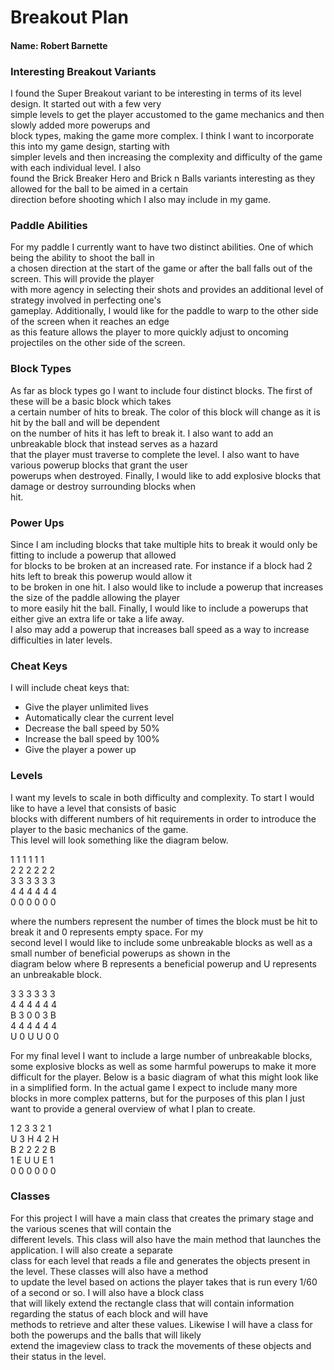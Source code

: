 # Breakout Plan
#### Name: Robert Barnette

### Interesting Breakout Variants
I found the Super Breakout variant to be interesting in terms of its level design. It started out with a few very  
simple levels to get the player accustomed to the game mechanics and then slowly added more powerups and  
block types, making the game more complex. I think I want to incorporate this into my game design,  starting with  
simpler levels and then increasing the complexity and difficulty of the game with each individual level. I also  
found the Brick Breaker Hero and Brick n Balls variants interesting as they allowed for the ball to be aimed in a certain   
direction before shooting which I also may include in my game. 

### Paddle Abilities
For my paddle I currently want to have two distinct abilities. One of which being the ability to shoot the ball in  
a chosen direction at the start of the game or after the ball falls out of the screen. This will provide the player  
with more agency in selecting their shots and provides an additional level of strategy involved in perfecting one's  
gameplay. Additionally, I would like for the paddle to warp to the other side of the screen when it reaches an edge  
as this feature allows the player to more quickly adjust to oncoming projectiles on the other side of the screen.

### Block Types 
As far as block types go I want to include four distinct blocks. The first of these will be a basic block which takes  
a certain number of hits to break. The color of this block will change as it is hit by the ball and will be dependent  
on the number of hits it has left to break it. I also want to add an unbreakable block that instead serves as a hazard  
that the player must traverse to complete the level. I also want to have various powerup blocks that grant the user   
powerups when destroyed. Finally, I would like to add explosive blocks that damage or destroy surrounding blocks when   
hit.  

### Power Ups
Since I am including blocks that take multiple hits to break it would only be fitting to include a powerup that allowed  
for blocks to be broken at an increased rate. For instance if a block had 2 hits left to break this powerup would allow it  
to be broken in one hit. I also would like to include a powerup that increases the size of the paddle allowing the player   
to more easily hit the ball. Finally, I would like to include a powerups that either give an extra life or take a life away.   
I also may add a powerup that increases ball speed as a way to increase difficulties in later levels.


### Cheat Keys
I will include cheat keys that:
* Give the player unlimited lives
* Automatically clear the current level
* Decrease the ball speed by 50%
* Increase the ball speed by 100%
* Give the player a power up


### Levels
I want my levels to scale in both difficulty and complexity. To start I would like to have a level that consists of basic   
blocks with different numbers of hit requirements in order to introduce the player to the basic mechanics of the game.   
This level will look something like the diagram below.  
  
1 1 1 1 1 1   
2 2 2 2 2 2   
3 3 3 3 3 3   
4 4 4 4 4 4  
0 0 0 0 0 0 

where the numbers represent the number of times the block must be hit to break it and 0 represents empty space. For my   
second level I would like to include some unbreakable blocks as well as a small number of beneficial powerups as shown in the   
diagram below where B represents a beneficial powerup and U represents an unbreakable block. 

3 3 3 3 3 3  
4 4 4 4 4 4  
B 3 0 0 3 B  
4 4 4 4 4 4  
U 0 U U 0 0  

For my final level I want to include a large number of unbreakable blocks, some explosive blocks as well as some harmful powerups to make 
it more difficult  for the player. Below is a basic diagram of what this might look like in a simplified form. In the actual game I expect to include 
many more  blocks in more complex patterns, but for the purposes of this plan I just want to provide a general overview of what I plan to create. 

1 2 3 3 2 1   
U 3 H 4 2 H  
B 2 2 2 2 B  
1 E U U E 1  
0 0 0 0 0 0   




### Classes
For this project I will have a main class that creates the primary stage and the various scenes that will contain the  
different levels. This class will also have the main method that launches the application. I will also create a separate   
class for each level that reads a file and generates the objects present in the level. These classes will also have a method  
to update the level based on actions the player takes that is run every 1/60 of a second or so. I will also have a block class  
that will likely extend the rectangle class that will contain information regarding the status of each block and will have  
methods to retrieve and alter these values. Likewise I will have a class for both the powerups and the balls that will likely  
extend the imageview class to track the movements of these objects and their status in the level. 